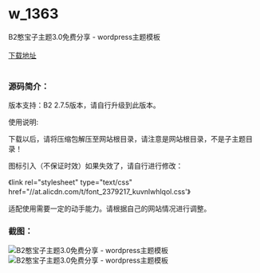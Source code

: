 # w_1363
B2憨宝子主题3.0免费分享 - wordpress主题模板
<br/></br>
[下载地址](https://www.uuid2.com/1363.html "下载地址")
<br/></br>
<h3>源码简介：</h3>
<p>版本支持：B2  2.7.5版本，请自行升级到此版本。<p>
<p>使用说明:<p>
<p>下载以后，请将压缩包解压至网站根目录，请注意是网站根目录，不是子主题目录！<p>
<p>图标引入（不保证时效）如果失效了，请自行进行修改：<p>
<p>《link rel="stylesheet" type="text/css" href="//at.alicdn.com/t/font_2379217_kuvnlwhlqol.css'》<p>
<p>适配使用需要一定的动手能力。请根据自己的网站情况进行调整。<p>
<h3>截图：</h3>
<img src="https://www.uuid2.com/wp-content/uploads/img/202108/f2a40cb143.png" alt="B2憨宝子主题3.0免费分享 - wordpress主题模板"><img src="https://www.uuid2.com/wp-content/uploads/img/202108/781826c218.png" alt="B2憨宝子主题3.0免费分享 - wordpress主题模板">
